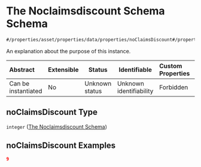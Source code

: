# The Noclaimsdiscount Schema Schema

```txt
#/properties/asset/properties/data/properties/noClaimsDiscount#/properties/asset/properties/data/properties/noClaimsDiscount
```

An explanation about the purpose of this instance.


| Abstract            | Extensible | Status         | Identifiable            | Custom Properties | Additional Properties | Access Restrictions | Defined In                                                                           |
| :------------------ | ---------- | -------------- | ----------------------- | :---------------- | --------------------- | ------------------- | ------------------------------------------------------------------------------------ |
| Can be instantiated | No         | Unknown status | Unknown identifiability | Forbidden         | Allowed               | none                | [quote_schema.schema.json\*](../out/quote_schema.schema.json "open original schema") |

## noClaimsDiscount Type

`integer` ([The Noclaimsdiscount Schema](quote_schema-properties-the-asset-schema-properties-the-data-schema-properties-the-noclaimsdiscount-schema.md))

## noClaimsDiscount Examples

```json
9
```

